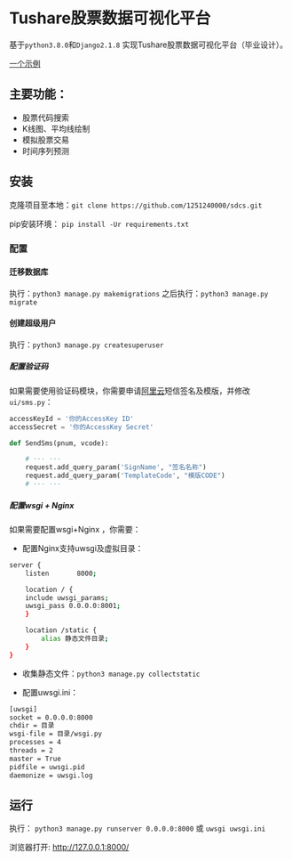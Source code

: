 # Tushare股票数据可视化平台

基于`python3.8.0`和`Django2.1.8` 实现Tushare股票数据可视化平台（毕业设计）。

[一个示例](http://hrlu.me:8000/)

## 主要功能：
- 股票代码搜索
- K线图、平均线绘制
- 模拟股票交易
- 时间序列预测

## 安装

克隆项目至本地：`git clone https://github.com/1251240000/sdcs.git`

pip安装环境： `pip install -Ur requirements.txt`

### 配置
#### 迁移数据库
执行：` python3 manage.py makemigrations `
之后执行：` python3 manage.py migrate `

#### 创建超级用户
执行：` python3 manage.py createsuperuser `

##### 配置验证码
如果需要使用验证码模块，你需要申请[阿里云](https://dysms.console.aliyun.com/)短信签名及模版，并修改` ui/sms.py `：
```python
accessKeyId = '你的AccessKey ID'
accessSecret = '你的AccessKey Secret'

def SendSms(pnum, vcode):

    # ··· ···
    request.add_query_param('SignName', "签名名称")
    request.add_query_param('TemplateCode', "模版CODE")
    # ··· ···
```

##### 配置wsgi + Nginx
如果需要配置wsgi+Nginx ，你需要：
- 配置Nginx支持uwsgi及虚拟目录：
```bash
server {
    listen       8000;

    location / {
    include uwsgi_params;
    uwsgi_pass 0.0.0.0:8001;
    }

    location /static {
        alias 静态文件目录;
    }
}
```
- 收集静态文件：` python3 manage.py collectstatic `

- 配置uwsgi.ini：
```bash
[uwsgi]
socket = 0.0.0.0:8000
chdir = 目录
wsgi-file = 目录/wsgi.py
processes = 4
threads = 2
master = True
pidfile = uwsgi.pid
daemonize = uwsgi.log
```

## 运行

执行： ` python3 manage.py runserver 0.0.0.0:8000 ` 或 ` uwsgi uwsgi.ini `

浏览器打开: http://127.0.0.1:8000/ 
